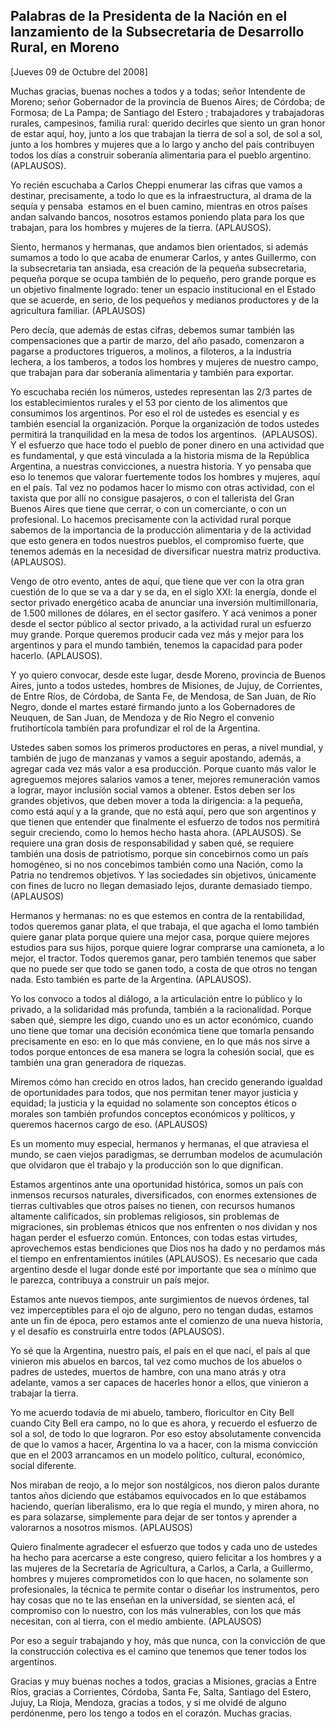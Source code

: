 Palabras de la Presidenta de la Nación en el lanzamiento de la Subsecretaria de Desarrollo Rural, en Moreno
-----------------------------------------------------------------------------------------------------------

[Jueves 09 de Octubre del 2008]

Muchas gracias, buenas noches a todos y a todas; señor Intendente de
Moreno; señor Gobernador de la provincia de Buenos Aires; de Córdoba; de
Formosa; de La Pampa; de Santiago del Estero ; trabajadores y
trabajadoras rurales, campesinos, familia rural: querido decirles que
siento un gran honor de estar aquí, hoy, junto a los que trabajan la
tierra de sol a sol, de sol a sol, junto a los hombres y mujeres que a
lo largo y ancho del país contribuyen todos los días a construir
soberanía alimentaria para el pueblo argentino. (APLAUSOS).

Yo recién escuchaba a Carlos Cheppi enumerar las cifras que vamos a
destinar, precisamente, a todo lo que es la infraestructura, al drama de
la sequía y pensaba  estamos en el buen camino, mientras en otros países
andan salvando bancos, nosotros estamos poniendo plata para los que
trabajan, para los hombres y mujeres de la tierra. (APLAUSOS).

Siento, hermanos y hermanas, que andamos bien orientados, si además
sumamos a todo lo que acaba de enumerar Carlos, y antes Guillermo, con
la subsecretaria tan ansiada, esa creación de la pequeña subsecretaria,
pequeña porque se ocupa también de lo pequeño, pero grande porque es un
objetivo finalmente logrado: tener un espacio institucional en el Estado
que se acuerde, en serio, de los pequeños y medianos productores y de la
agricultura familiar. (APLAUSOS)

Pero decía, que además de estas cifras, debemos sumar también las
compensaciones que a partir de marzo, del año pasado, comenzaron a
pagarse a productores trigueros, a molinos, a filoteros, a la industria
lechera, a los tamberos, a todos los hombres y mujeres de nuestro campo,
que trabajan para dar soberanía alimentaria y también para exportar.

Yo escuchaba recién los números, ustedes representan las 2/3 partes de
los establecimientos rurales y el 53 por ciento de los alimentos que
consumimos los argentinos. Por eso el rol de ustedes es esencial y es
también esencial la organización. Porque la organización de todos
ustedes permitirá la tranquilidad en la mesa de todos los argentinos. 
(APLAUSOS). Y el esfuerzo que hace todo el pueblo de poner dinero en una
actividad que es fundamental, y que está vinculada a la historia misma
de la República Argentina, a nuestras convicciones, a nuestra historia.
Y yo pensaba que eso lo tenemos que valorar fuertemente todos los
hombres y mujeres, aquí en el país. Tal vez no podamos hacer lo mismo
con otras actividad, con el taxista que por allí no consigue pasajeros,
o con el tallerista del Gran Buenos Aires que tiene que cerrar, o con un
comerciante, o con un profesional. Lo hacemos precisamente con la
actividad rural porque sabemos de la importancia de la producción
alimentaria y de la actividad que esto genera en todos nuestros pueblos,
el compromiso fuerte, que tenemos además en la necesidad de diversificar
nuestra matriz productiva. (APLAUSOS).

Vengo de otro evento, antes de aquí, que tiene que ver con la otra gran
cuestión de lo que se va a dar y se da, en el siglo XXI: la energía,
donde el sector privado energético acaba de anunciar una inversión
multimillonaria, de 1.500 millones de dólares, en el sector gasífero. Y
acá venimos a poner desde el sector público al sector privado, a la
actividad rural un esfuerzo muy grande. Porque queremos producir cada
vez más y mejor para los argentinos y para el mundo también, tenemos la
capacidad para poder hacerlo. (APLAUSOS).

Y yo quiero convocar, desde este lugar, desde Moreno, provincia de
Buenos Aires, junto a todos ustedes, hombres de Misiones, de Jujuy, de
Corrientes, de Entre Ríos, de Córdoba, de Santa Fe, de Mendosa, de San
Juan, de Río Negro, donde el martes estaré firmando junto a los
Gobernadores de Neuquen, de San Juan, de Mendoza y de Río Negro el
convenio frutihortícola también para profundizar el rol de la Argentina.

Ustedes saben somos los primeros productores en peras, a nivel mundial,
y también de jugo de manzanas y vamos a seguir apostando, además, a
agregar cada vez más valor a esa producción. Porque cuanto más valor le
agreguemos mejores salarios vamos a tener, mejores remuneración vamos a
lograr, mayor inclusión social vamos a obtener. Estos deben ser los
grandes objetivos, que deben mover a toda la dirigencia: a la pequeña,
como está aquí y a la grande, que no está aquí, pero que son argentinos
y que tienen que entender que finalmente el esfuerzo de todos nos
permitirá seguir creciendo, como lo hemos hecho hasta ahora. (APLAUSOS).
Se requiere una gran dosis de responsabilidad y saben qué, se requiere
también una dosis de patriotismo, porque sin concebirnos como un país
homogéneo, si no nos concebimos también como una Nación, como la Patria
no tendremos objetivos. Y las sociedades sin objetivos, únicamente con
fines de lucro no llegan demasiado lejos, durante demasiado tiempo.
(APLAUSOS)

Hermanos y hermanas: no es que estemos en contra de la rentabilidad,
todos queremos ganar plata, el que trabaja, el que agacha el lomo
también quiere ganar plata porque quiere una mejor casa, porque quiere
mejores estudios para sus hijos, porque quiere lograr comprarse una
camioneta, a lo mejor, el tractor. Todos queremos ganar, pero también
tenemos que saber que no puede ser que todo se ganen todo, a costa de
que otros no tengan nada. Esto también es parte de la Argentina.
(APLAUSOS).

Yo los convoco a todos al diálogo, a la articulación entre lo público y
lo privado, a la solidaridad más profunda, también a la racionalidad.
Porque saben qué, siempre les digo, cuando uno es un actor económico,
cuando uno tiene que tomar una decisión económica tiene que tomarla
pensando precisamente en eso: en lo que más conviene, en lo que más nos
sirve a todos porque entonces de esa manera se logra la cohesión social,
que es también una gran generadora de riquezas.

Miremos cómo han crecido en otros lados, han crecido generando igualdad
de oportunidades para todos, que nos permitan tener mayor justicia y
equidad; la justicia y la equidad no solamente son conceptos éticos o
morales son también profundos conceptos económicos y políticos, y
queremos hacernos cargo de eso. (APLAUSOS)

Es un momento muy especial, hermanos y hermanas, el que atraviesa el
mundo, se caen viejos paradigmas, se derrumban modelos de acumulación
que olvidaron que el trabajo y la producción son lo que dignifican.

Estamos argentinos ante una oportunidad histórica, somos un país con
inmensos recursos naturales, diversificados, con enormes extensiones de
tierras cultivables que otros países no tienen, con recursos humanos
altamente calificados, sin problemas religiosos, sin problemas de
migraciones, sin problemas étnicos que nos enfrenten o nos dividan y nos
hagan perder el esfuerzo común. Entonces, con todas estas virtudes,
aprovechemos estas bendiciones que Dios nos ha dado y no perdamos más el
tiempo en enfrentamientos inútiles (APLAUSOS). Es necesario que cada
argentino desde el lugar donde esté por importante que sea o mínimo que
le parezca, contribuya a construir un país mejor.

Estamos ante nuevos tiempos, ante surgimientos de nuevos órdenes, tal
vez imperceptibles para el ojo de alguno, pero no tengan dudas, estamos
ante un fin de época, pero estamos ante el comienzo de una nueva
historia, y el desafío es construirla entre todos (APLAUSOS).

Yo sé que la Argentina, nuestro país, el país en el que nací, el país al
que vinieron mis abuelos en barcos, tal vez como muchos de los abuelos o
padres de ustedes, muertos de hambre, con una mano atrás y otra
adelante, vamos a ser capaces de hacerles honor a ellos, que vinieron a
trabajar la tierra.

Yo me acuerdo todavía de mi abuelo, tambero, floricultor en City Bell
cuando City Bell era campo, no lo que es ahora, y recuerdo el esfuerzo
de sol a sol, de todo lo que lograron. Por eso estoy absolutamente
convencida de que lo vamos a hacer, Argentina lo va a hacer, con la
misma convicción que en el 2003 arrancamos en un modelo político,
cultural, económico, social diferente.

Nos miraban de reojo, a lo mejor son nostálgicos, nos dieron palos
durante tantos años diciendo que estábamos equivocados en lo que
estábamos haciendo, querían liberalismo, era lo que regía el mundo, y
miren ahora, no es para solazarse, simplemente para dejar de ser tontos
y aprender a valorarnos a nosotros mismos. (APLAUSOS)

Quiero finalmente agradecer el esfuerzo que todos y cada uno de ustedes
ha hecho para acercarse a este congreso, quiero felicitar a los hombres
y a las mujeres de la Secretaría de Agricultura, a Carlos, a Carla, a
Guillermo, hombres y mujeres comprometidos con lo que hacen, no
solamente son profesionales, la técnica te permite contar o diseñar los
instrumentos, pero hay cosas que no te las enseñan en la universidad, se
sienten acá, el compromiso con lo nuestro, con los más vulnerables, con
los que más necesitan, con al tierra, con el medio ambiente. (APLAUSOS)

Por eso a seguir trabajando y hoy, más que nunca, con la convicción de
que la construcción colectiva es el camino que tenemos que tener todos
los argentinos.

Gracias y muy buenas noches a todos, gracias a Misiones, gracias a Entre
Ríos, gracias a Corrientes, Córdoba, Santa Fe, Salta, Santiago del
Estero, Jujuy, La Rioja, Mendoza, gracias a todos, y si me olvidé de
alguno perdónenme, pero los tengo a todos en el corazón. Muchas
gracias. 

 
